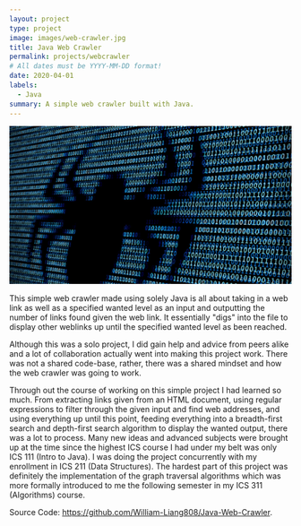 ```yaml
---
layout: project
type: project
image: images/web-crawler.jpg
title: Java Web Crawler
permalink: projects/webcrawler
# All dates must be YYYY-MM-DD format!
date: 2020-04-01
labels:
  - Java
summary: A simple web crawler built with Java.
---
```


<img class="ui image" src="../images/web-crawler.jpg">

This simple web crawler made using solely Java is all about taking in a web link as well as a specified wanted level as an input and outputting the number of links found given the web link. It essentially "digs" into the file to display other weblinks up until the specified wanted level as been reached. 

Although this was a solo project, I did gain help and advice from peers alike and a lot of collaboration actually went into making this project work. There was not a shared code-base, rather, there was a shared mindset and how the web crawler was going to work.

Through out the course of working on this simple project I had learned so much. From extracting links given from an HTML document, using regular expressions to filter through the given input and find web addresses, and using everything up until this point, feeding everything into a breadth-first search and depth-first search algorithm to display the wanted output, there was a lot to process. Many new ideas and advanced subjects were brought up at the time since the highest ICS course I had under my belt was only ICS 111 (Intro to Java). I was doing the project concurrently with my enrollment in ICS 211 (Data Structures). The hardest part of this project was definitely the implementation of the graph traversal algorithms which was more formally introduced to me the following semester in my ICS 311 (Algorithms) course. 

Source Code: <a href = "https://github.com/William-Liang808/Java-Web-Crawler">https://github.com/William-Liang808/Java-Web-Crawler</a>.



